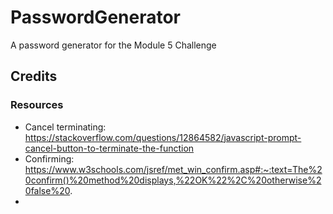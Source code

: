 # PasswordGenerator
A password generator for the Module 5 Challenge


## Credits

### Resources
* Cancel terminating: https://stackoverflow.com/questions/12864582/javascript-prompt-cancel-button-to-terminate-the-function 
* Confirming: https://www.w3schools.com/jsref/met_win_confirm.asp#:~:text=The%20confirm()%20method%20displays,%22OK%22%2C%20otherwise%20false%20.
* 
